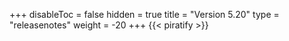 +++
disableToc = false
hidden = true
title = "Version 5.20"
type = "releasenotes"
weight = -20
+++
{{< piratify >}}
